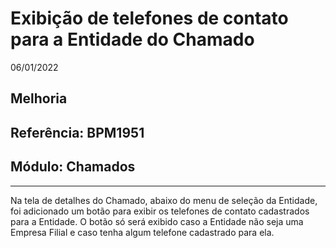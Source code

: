 # Exibição de telefones de contato para a Entidade do Chamado
06/01/2022
## Melhoria
## Referência: BPM1951
## Módulo: Chamados
***

Na tela de detalhes do Chamado, abaixo do menu de seleção da Entidade, foi adicionado um botão para exibir os telefones de contato cadastrados para a Entidade. O botão só será exibido caso a Entidade não seja uma Empresa Filial e caso tenha algum telefone cadastrado para ela.
